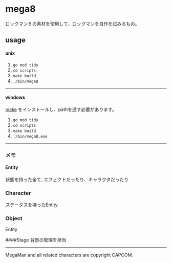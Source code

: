 # mega8
ロックマン８の素材を使用して、ロックマンを自作を試みるもの。


## usage
#### unix
1. `go mod tidy`
2. `cd scripts`
3. `make build`
4. `./bin/mega8`
---
#### windows
[make](http://gnuwin32.sourceforge.net/packages/make.htm) をインストールし、pathを通す必要があります。
1. `go mod tidy`
2. `cd scripts`
3. `make build`
4. `./bin/mega8.exe`

---

### メモ
#### Entity
状態を持った全て, エフェクトだったり、キャラクタだったり
### Character
ステータスを持ったEntity
### Object
Entity

####Stage
背景の管理を担当

---
MegaMan and all related characters are copyright CAPCOM.

